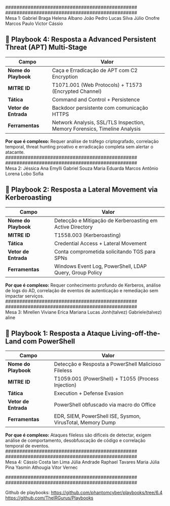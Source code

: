 ###############################################<br>
###############################################<br>
Mesa 1:
Gabriel Braga
Helena Albano
João Pedro
Lucas Silva
Júlio Onofre
Marcos Paulo
Victor Cássio

## 🎯 **Playbook 4: Resposta a Advanced Persistent Threat (APT) Multi-Stage**

| Campo | Valor |
|-------|-------|
| **Nome do Playbook** | Caça e Erradicação de APT com C2 Encryption |
| **MITRE ID** | T1071.001 (Web Protocols) + T1573 (Encrypted Channel) |
| **Tática** | Command and Control + Persistence |
| **Vetor de Entrada** | Backdoor persistente com comunicação HTTPS |
| **Ferramentas** | Network Analysis, SSL/TLS Inspection, Memory Forensics, Timeline Analysis |

**Por que é complexo:** Requer análise de tráfego criptografado, correlação temporal, threat hunting proativo e erradicação completa sem alertar o atacante.<br>
###############################################<br>
###############################################<br>
Mesa 2:
Jéssica
Ana Emylli
Gabriel Souza
Maria Eduarda
Marcos Antônio
Lorena Lobo
Sofia
## 🎯 **Playbook 2: Resposta a Lateral Movement via Kerberoasting**

| Campo | Valor |
|-------|-------|
| **Nome do Playbook** | Detecção e Mitigação de Kerberoasting em Active Directory |
| **MITRE ID** | T1558.003 (Kerberoasting) |
| **Tática** | Credential Access + Lateral Movement |
| **Vetor de Entrada** | Conta comprometida solicitando TGS para SPNs |
| **Ferramentas** | Windows Event Log, PowerShell, LDAP Query, Group Policy |

**Por que é complexo:** Requer conhecimento profundo de Kerberos, análise de logs do AD, correlação de eventos de autenticação e remediação sem impactar serviços.<br>
###############################################<br>
###############################################<br>
Mesa 3:
Mirellen
Viviane 
Erica
Mariana
Lucas
Jonh(talvez)
Gabriele(talvez)
aline
## 🎯 **Playbook 1: Resposta a Ataque Living-off-the-Land com PowerShell**

| Campo | Valor |
|-------|-------|
| **Nome do Playbook** | Detecção e Resposta a PowerShell Malicioso Fileless |
| **MITRE ID** | T1059.001 (PowerShell) + T1055 (Process Injection) |
| **Tática** | Execution + Defense Evasion |
| **Vetor de Entrada** | PowerShell obfuscado via macro do Office |
| **Ferramentas** | EDR, SIEM, PowerShell ISE, Sysmon, VirusTotal, Memory Dump |
**Por que é complexo:** Ataques fileless são difíceis de detectar, exigem análise de comportamento, desobfuscação de código e correlação temporal de eventos.<br>
###############################################<br>
###############################################<br>
Mesa 4:
Cássio Costa
Ian Lima
Júlia Andrade
Raphael Tavares
Maria Júlia Pina
Yasmin Athougia
Vitor Vernec

###############################################<br>
###############################################<br>



Github de playbooks:
https://github.com/phantomcyber/playbooks/tree/6.4
https://github.com/TheIRGurus/Playbooks


